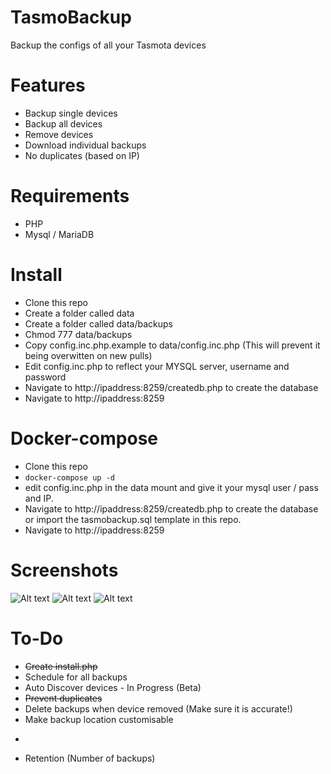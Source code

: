 # TasmoBackup
Backup the configs of all your Tasmota devices

# Features
* Backup single devices
* Backup all devices
* Remove devices
* Download individual backups
* No duplicates (based on IP)

# Requirements

* PHP
* Mysql / MariaDB

# Install

* Clone this repo
* Create a folder called data
* Create a folder called data/backups
* Chmod 777 data/backups
* Copy config.inc.php.example to data/config.inc.php (This will prevent it being overwitten on new pulls)
* Edit config.inc.php to reflect your MYSQL server, username and password
* Navigate to http://ipaddress:8259/createdb.php to create the database
* Navigate to http://ipaddress:8259

# Docker-compose

* Clone this repo
* ```docker-compose up -d```
* edit config.inc.php in the data mount and give it your mysql user / pass and IP.
* Navigate to http://ipaddress:8259/createdb.php to create the database or import the tasmobackup.sql template in this repo.
* Navigate to http://ipaddress:8259

# Screenshots

![Alt text](https://i.imgur.com/dDvz5xA.png)
![Alt text](https://i.imgur.com/qM6drXz.png)
![Alt text](https://i.imgur.com/o79yMXB.png)



# To-Do

* ~~Create install.php~~
* Schedule for all backups
* Auto Discover devices - In Progress (Beta)
* ~~Prevent duplicates~~
* Delete backups when device removed (Make sure it is accurate!)
* Make backup location customisable
* ~~~~Edit function to change name of devices~~~~
* Retention (Number of backups)
